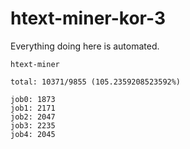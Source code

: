# htext-miner-kor-3

Everything doing here is automated.

```
htext-miner

total: 10371/9855 (105.2359208523592%)

job0: 1873
job1: 2171
job2: 2047
job3: 2235
job4: 2045
```